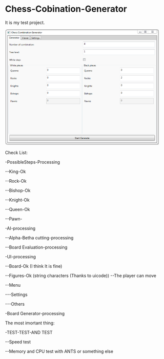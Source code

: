 # Chess-Cobination-Generator

It is my test project.

![Alt text](Chess-Combination-Generator/Chess-Combination-Generator/Documentation/Program/GeneratorUI.PNG "Optional Title")

Check List:

-PossibleSteps-Processing

--King-Ok

--Rock-Ok

--Bishop-Ok

--Knight-Ok

--Queen-Ok

--Pawn-

-AI-processing

--Alpha-Betha cutting-processing

--Board Evaluation-processing

-UI-processing

--Board-Ok (I think It is fine)

--Figures-Ok (string characters (Thanks to uicode))
--The player can move

--Menu

---Settings

---Others

-Board Generator-processing



The most imortant thing:

-TEST-TEST-AND TEST

--Speed test

--Memory and CPU test with ANTS or something else

